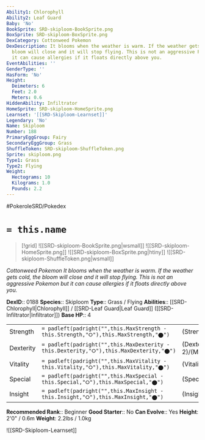```yaml
---
Ability1: Chlorophyll
Ability2: Leaf Guard
Baby: 'No'
BookSprite: SRD-skiploom-BookSprite.png
BoxSprite: SRD-skiploom-BoxSprite.png
DexCategory: Cottonweed Pokemon
DexDescription: It blooms when the weather is warm. If the weather gets cold, the
  bloom will close and it will stop flying. This is not an aggressive Pokemon but
  it can cause allergies if it floats directly above you.
EventAbilities: ''
GenderType: ''
HasForm: 'No'
Height:
  Deimeters: 6
  Feet: 2.0
  Meters: 0.6
HiddenAbility: Infiltrator
HomeSprite: SRD-skiploom-HomeSprite.png
Learnset: '[[SRD-Skiploom-Learnset]]'
Legendary: 'No'
Name: Skiploom
Number: 188
PrimaryEggGroup: Fairy
SecondaryEggGroup: Grass
ShuffleToken: SRD-skiploom-ShuffleToken.png
Sprite: skiploom.png
Type1: Grass
Type2: Flying
Weight:
  Hectograms: 10
  Kilograms: 1.0
  Pounds: 2.2
---
```


#PokeroleSRD/Pokedex

# `= this.name`

> [!grid]
> ![[SRD-skiploom-BookSprite.png|wsmall]]
> ![[SRD-skiploom-HomeSprite.png]]
> ![[SRD-skiploom-BoxSprite.png|htiny]]
> ![[SRD-skiploom-ShuffleToken.png|wsmall]]


*Cottonweed Pokemon*
*It blooms when the weather is warm. If the weather gets cold, the bloom will close and it will stop flying. This is not an aggressive Pokemon but it can cause allergies if it floats directly above you.*

**DexID**:: 0188
**Species**:: Skiploom
**Type**:: Grass / Flying
**Abilities**:: [[SRD-Chlorophyll|Chlorophyll]] / [[SRD-Leaf Guard|Leaf Guard]] ([[SRD-Infiltrator|Infiltrator]])
**Base HP**:: 4

|           |                                                                                        |                                          |
| --------- | -------------------------------------------------------------------------------------- | ---------------------------------------- |
| Strength  | `= padleft(padright("",this.MaxStrength - this.Strength,"⭘"),this.MaxStrength,"⬤")`    | (Strength::2)/(MaxStrength::4)   |
| Dexterity | `= padleft(padright("",this.MaxDexterity - this.Dexterity,"⭘"),this.MaxDexterity,"⬤")` | (Dexterity:: 2)/(MaxDexterity::5) |
| Vitality  | `= padleft(padright("",this.MaxVitality - this.Vitality,"⭘"),this.MaxVitality,"⬤")`    | (Vitality::2)/(MaxVitality::4)   |
| Special   | `= padleft(padright("",this.MaxSpecial - this.Special,"⭘"),this.MaxSpecial,"⬤")`       | (Special::2)/(MaxSpecial::4)     |
| Insight   | `= padleft(padright("",this.MaxInsight - this.Insight,"⭘"),this.MaxInsight,"⬤")`       | (Insight::2)/(MaxInsight::4)     |


**Recommended Rank**:: Beginner
**Good Starter**:: No
**Can Evolve**:: Yes
**Height**: 2'0" / 0.6m
**Weight**: 2.2lbs / 1.0kg

![[SRD-Skiploom-Learnset]]